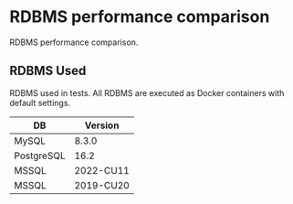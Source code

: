# RDBMS performance comparison
RDBMS performance comparison.

## RDBMS Used
RDBMS used in tests. All RDBMS are executed as Docker containers with default settings.

| DB        | Version   |
|-----------|-----------|
|MySQL      | 8.3.0     |
|PostgreSQL | 16.2      |
|MSSQL      | 2022-CU11 |
|MSSQL      | 2019-CU20 |

[//]: # (## Queries)

[//]: # (### Q1 - Filter table using int column)

[//]: # (### Q2 - Filter table using fixed length char column)

[//]: # (### Q3 - Filter table using fixed variable char column)

[//]: # (### Q4 - Filter table using fixed large text column)

[//]: # ()
[//]: # (## Performance Measurement)

[//]: # (Each query was executed 5 times after new DB created to warm up the DB cache. Then it was executed 10 times and average execution time is measured. )

[//]: # ()
[//]: # (## Results)

[//]: # (Below, you'll find the average execution time per each query.)

[//]: # ()
[//]: # (| Test | MySQL        | PostgreSQL   | MSSQL2019    | MSSQL2022    |)

[//]: # (|------|--------------|--------------|--------------|--------------|)

[//]: # (| Q1   | 4.544081137s | 520.342625ms | 317.055512ms | 208.835308ms |)

[//]: # (| Q2   | 5.426971168s | 591.513795ms | 636.309093ms | 448.1736ms   |)

[//]: # (| Q3   | 5.220925704s | 604.711712ms | 676.073775ms | 493.385491ms |)

[//]: # (| Q4   | 5.344265841s | 586.072054ms | 2.375222368s | 2.207073264s |)
